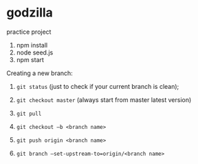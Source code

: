 # godzilla
practice project

1. npm install
2. node seed.js
3. npm start


Creating a new branch:

1. `git status` (just to check if your current branch is clean);

2. `git checkout master` (always start from master latest version)

3. `git pull` 

4. `git checkout –b <branch name>`

5. `git push origin <branch name>`

6. `git branch –set-upstream-to=origin/<branch name>`
